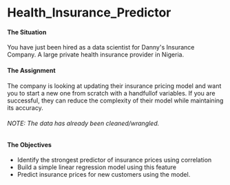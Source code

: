 # Health_Insurance_Predictor

#### The Situation
You have just been hired as a data scientist for Danny's Insurance Company. A large private health insurance provider in Nigeria.

#### The Assignment
The company is looking at updating their insurance pricing model and want you to start a new one from scratch with a handfullof variables.
If you are successful, they can reduce the complexity of their model while maintaining its accuracy.
###### NOTE: The data has already been cleaned/wrangled.
#### The Objectives
* Identify the strongest predictor of insurance prices using correlation
* Build a simple linear regression model using this feature
* Predict insurance prices for new customers using the model.
